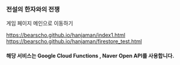 ### 전설의 한자와의 전쟁

게임 페이지 메인으로 이동하기  

<https://bearscho.github.io/hanjaman/index1.html>
<https://bearscho.github.io/hanjaman/firestore_test.html>

#### 해당 서비스는 Google Cloud Functions , Naver Open API를 사용합니다.
